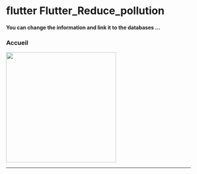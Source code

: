 <h1> flutter Flutter_Reduce_pollution </h1>
<h4> You can change the information and link it to the databases ...</h4>


<h3>Accueil</h3>


<img src="https://github.com/abenkoula71/Flutter-caffee-d/blob/main/Screenshot_1643032183.png" width="300" /> <hr>


